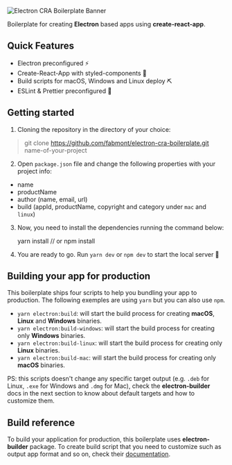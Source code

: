 ![Electron CRA Boilerplate Banner](https://github.com/fabmont/electron-cra-boilerplate/master/media/repo-banner.png)

Boilerplate for creating **Electron** based apps using **create-react-app**.

## Quick Features

- Electron preconfigured ⚡
- Create-React-App with styled-components 💅
- Build scripts for macOS, Windows and Linux deploy ⛏
- ESLint & Prettier preconfigured 💎

## Getting started

1. Cloning the repository in the directory of your choice:

> git clone https://github.com/fabmont/electron-cra-boilerplate.git name-of-your-project

2. Open `package.json` file and change the following properties with your project info:

- name
- productName
- author (name, email, url)
- build (appId, productName, copyright and category under `mac` and `linux`)

3. Now, you need to install the dependencies running the command below:

   yarn install // or npm install

4. You are ready to go. Run `yarn dev` or `npm dev` to start the local server 🤘

## Building your app for production

This boilerplate ships four scripts to help you bundling your app to production. The following exemples are using `yarn` but you can also use `npm`.

- `yarn electron:build`: will start the build process for creating **macOS**, **Linux** and **Windows** binaries.
- `yarn electron:build-windows`: will start the build process for creating only **Windows** binaries.
- `yarn electron:build-linux`: will start the build process for creating only **Linux** binaries.
- `yarn electron:build-mac`: will start the build process for creating only **macOS** binaries.

PS: this scripts doesn't change any specific target output (e.g. `.deb` for Linux, `.exe` for Windows and `.dmg` for Mac), check the **electron-builder** docs in the next section to know about default targets and how to customize them.

## Build reference

To build your application for production, this boilerplate uses **electron-builder** package. To create build script that you need to customize such as output app format and so on, check their [documentation](https://www.electron.build/cli).
